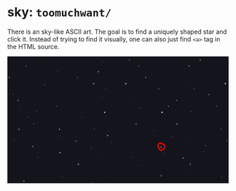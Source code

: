 # sky: `toomuchwant/`

There is an sky-like ASCII art. The goal is to find a uniquely shaped star
and click it. Instead of trying to find it visually, one can also just
find `<a>` tag in the HTML source.

![Puzzle Screenshot](images/02_sky.png)
